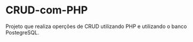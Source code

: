 # CRUD-com-PHP
Projeto que realiza operções de CRUD utilizando PHP e utilizando o banco PostegreSQL.
